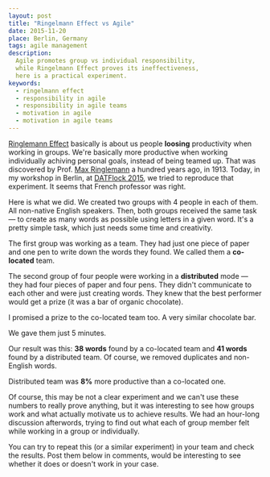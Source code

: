 ```yaml
---
layout: post
title: "Ringelmann Effect vs Agile"
date: 2015-11-20
place: Berlin, Germany
tags: agile management
description:
  Agile promotes group vs individual responsibility,
  while Ringelmann Effect proves its ineffectiveness,
  here is a practical experiment.
keywords:
  - ringelmann effect
  - responsibility in agile
  - responsibility in agile teams
  - motivation in agile
  - motivation in agile teams
---
```


[Ringlemann Effect](https://en.wikipedia.org/wiki/Ringelmann_effect)
basically is about us people **loosing** productivity
when working in groups. We're basically more productive when
working individually achiving personal goals, instead of being
teamed up. That was discovered by Prof. [Max Ringlemann](https://en.wikipedia.org/wiki/Max_Ringelmann) a hundred
years ago, in 1913. Today, in my workshop in Berlin, at
[DATFlock 2015](http://distributed-agile-teams.org/workshops/), we tried
to reproduce that experiment. It seems that French professor was right.

<!--more-->

Here is what we did. We created two groups with 4 people in each of them.
All non-native English speakers. Then, both groups received the same
task &mdash; to create as many words as possible using letters in a given word.
It's a pretty simple task, which just needs some time and creativity.

The first group was working as a team. They had just one piece of paper
and one pen to write down the words they found. We called them a
**co-located** team.

The second group of four people were working in a **distributed** mode &mdash;
they had four pieces of paper and four pens. They didn't communicate to
each other and were just creating words. They knew that the best performer
would get a prize (it was a bar of organic chocolate).

I promised a prize to the co-located team too. A very similar chocolate bar.

We gave them just 5 minutes.

Our result was this: **38 words** found by a co-located team and **41 words**
found by a distributed team. Of course, we removed duplicates and non-English
words.

Distributed team was **8%** more productive than a co-located one.

Of course, this may be not a clear experiment and we can't use these numbers
to really prove anything, but it was interesting to see how groups work and what
actually motivate us to achieve results. We had an hour-long discussion afterwords,
trying to find out what each of group member felt while working in a group
or individually.

You can try to repeat this (or a similar experiment) in your team and check
the results. Post them below in comments, would be interesting to see whether
it does or doesn't work in your case.
